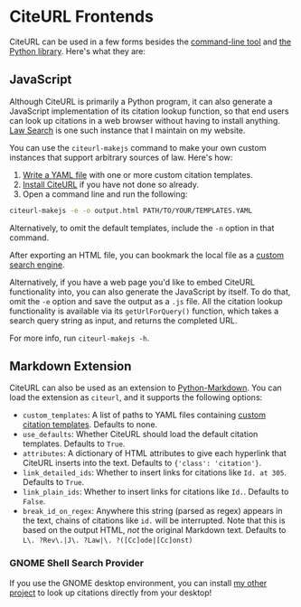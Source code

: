 # CiteURL Frontends

CiteURL can be used in a few forms besides the [command-line tool](../index#usage) and [the Python library](../library). Here's what they are:

## JavaScript

Although CiteURL is primarily a Python program, it can also generate a JavaScript implementation of its citation lookup function, so that end users can look up citations in a web browser without having to install anything. [Law Search](https://raindrum.github.io/lawsearch) is one such instance that I maintain on my website.

You can use the `citeurl-makejs` command to make your own custom instances that support arbitrary sources of law. Here's how:

1. [Write a YAML file](template-yamls) with one or more custom citation templates.
2. [Install CiteURL](../index#installation) if you have not done so already.
3. Open a command line and run the following:

```bash
citeurl-makejs -e -o output.html PATH/TO/YOUR/TEMPLATES.YAML
```

Alternatively, to omit the default templates, include the `-n` option in that command.

After exporting an HTML file, you can bookmark the local file as a [custom search engine](https://www.howtogeek.com/114176/HOW-TO-EASILY-CREATE-SEARCH-PLUGINS-ADD-ANY-SEARCH-ENGINE-TO-YOUR-BROWSER/).

Alternatively, if you have a web page you'd like to embed CiteURL functionality into, you can also generate the JavaScript by itself. To do that, omit the `-e` option and save the output as a `.js` file. All the citation lookup functionality is available via its `getUrlForQuery()` function, which takes a search query string as input, and returns the completed URL.

For more info, run `citeurl-makejs -h`.

## Markdown Extension

CiteURL can also be used as an extension to [Python-Markdown](https://python-markdown.github.io/). You can load the extension as `citeurl`, and it supports the following options:

- `custom_templates`: A list of paths to YAML files containing [custom citation templates](../template-yamls). Defaults to none.
- `use_defaults`: Whether CiteURL should load the default citation templates. Defaults to `True`.
- `attributes`: A dictionary of HTML attributes to give each hyperlink that CiteURL inserts into the text. Defaults to `{'class': 'citation'}`.
- `link_detailed_ids`: Whether to insert links for citations like `Id. at 305`. Defaults to `True`.
- `link_plain_ids`: Whether to insert links for citations like `Id.`. Defaults to `False`.
- `break_id_on_regex`: Anywhere this string (parsed as regex) appears in the text, chains of citations like `id.` will be interrupted. Note that this is based on the output HTML, *not* the original Markdown text. Defaults to `L\. ?Rev\.|J\. ?Law|\. ?([Cc]ode|[Cc]onst)`

### GNOME Shell Search Provider

If you use the GNOME desktop environment, you can install [my other project](https://extensions.gnome.org/extension/4225/gnome-citeurl-search-provider/) to look up citations directly from your desktop!
